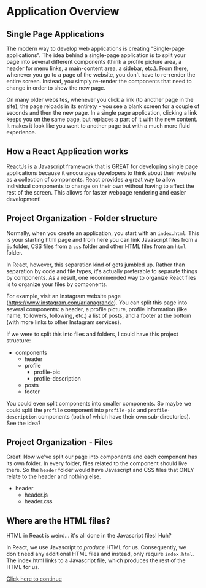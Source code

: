 # Application Overview

## Single Page Applications

The modern way to develop web applications is creating "Single-page applications". The idea behind a single-page application is to split your page into several different components (think a profile picture area, a header for menu links, a main-content area, a sidebar, etc.). From there, whenever you go to a page of the website, you don't have to re-render the entire screen. Instead, you simply re-render the components that need to change in order to show the new page.

On many older websites, whenever you click a link (to another page in the site), the page reloads in its entirety - you see a blank screen for a couple of seconds and then the new page. In a single page application, clicking a link keeps you on the same page, but replaces a part of it with the new content. It makes it look like you went to another page but with a much more fluid experience.

## How a React Application works

ReactJs is a Javascript framework that is GREAT for developing single page applications because it encourages developers to think about their website as a collection of components. React provides a great way to allow individual components to change on their own without having to affect the rest of the screen. This allows for faster webpage rendering and easier development!

## Project Organization - Folder structure

Normally, when you create an application, you start with an `index.html`.
This is your starting html page and from here you can link Javascript files from a `js` folder, CSS files from a `css` folder and other HTML files from an `html` folder.

In React, however, this separation kind of gets jumbled up. Rather than separation by code and file types, it's actually preferable to separate things by components. As a result, one recommended way to organize React files is to organize your files by components.

For example, visit an Instagram website page (https://www.instagram.com/arianagrande). You can split this page into several components: a header, a profile picture, profile information (like name, followers, following, etc.) a list of posts, and a footer at the bottom (with more links to other Instagram services).

If we were to split this into files and folders, I could have this project structure:

- components
  - header
  - profile
    - profile-pic
    - profile-description
  - posts
  - footer

You could even split components into smaller components. So maybe we could split the `profile` component into `profile-pic` and `profile-description` components (both of which have their own sub-directories). See the idea?

## Project Organization - Files

Great! Now we've split our page into components and each component has its own folder. In every folder, files related to the component should live there.
So the `header` folder would have Javascript and CSS files that ONLY relate to the header and nothing else.

- header
  - header.js
  - header.css

## Where are the HTML files?

HTML in React is weird... it's all done in the Javascript files! Huh?

In React, we use Javascript to _produce_ HTML for us. Consequently, we don't need any additional HTML files and instead, only require `index.html`. The index.html links to a Javascript file, which produces the rest of the HTML for us.

[Click here to continue](./03_webbundler.md)
